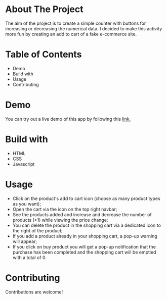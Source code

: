 # About The Project
The aim of the project is to create a simple counter with buttons for increasing or decreasing the numerical data. I decided to make this activity more fun by creating an add to cart of a fake e-commerce site.
# Table of Contents
- Demo
- Build with
- Usage
- Contributing
# Demo
You can try out a live demo of this app by following this [link.](https://e-commerce-beta-liard.vercel.app/)
# Build with
- HTML
- CSS
- Javascript
# Usage
- Click on the product's add to cart icon (choose as many product types as you want);
- Open the cart via the icon on the top right navbar;
- See the products added and increase and decrease the number of products (>1) while viewing the price change;
- You can delete the product in the shopping cart via a dedicated icon to the right of the product;
- If you add a product already in your shopping cart, a pop-up warning will appear;
- If you click on buy product you will get a pop-up notification that the purchase has been completed and the shopping cart will be emptied with a total of 0.
# Contributing
Contributions are welcome!
